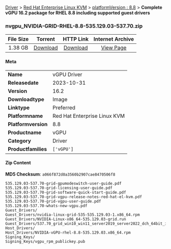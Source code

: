 
[Driver](/README.md)  >  [Red Hat Enterprise Linux KVM](/index/Driver/Red_Hat_Enterprise_Linux_KVM.md)  >  [platformVersion : 8.8](/index/Driver/Red_Hat_Enterprise_Linux_KVM/8.8.md)  >  **Complete vGPU 16.2 package for RHEL 8.8 including supported guest drivers**


### nvgpu_NVIDIA-GRID-RHEL-8.8-535.129.03-537.70.zip

| **File Size** | **Torrent**  | **HTTP Link** | **Internet Archive** |
|:-------------:|:------------:|:-------------:|:--------------------:|
| 1.38 GB |  [Download](https://archive.org/download/nvgpu_NVIDIA-GRID-RHEL-8.8-535.129.03-537.70.zip/nvgpu_NVIDIA-GRID-RHEL-8.8-535.129.03-537.70.zip_archive.torrent)       | [Download](https://archive.org/compress/nvgpu_NVIDIA-GRID-RHEL-8.8-535.129.03-537.70.zip) | [View Page](https://archive.org/details/nvgpu_NVIDIA-GRID-RHEL-8.8-535.129.03-537.70.zip)       |

#### Meta

<table>
<tr><td><strong>Name</strong></td><td>vGPU Driver</td></tr>
<tr><td><strong>Releasedate</strong></td><td>2023-10-31</td></tr>
<tr><td><strong>Version</strong></td><td>16.2</td></tr>
<tr><td><strong>Downloadtype</strong></td><td>Image</td></tr>
<tr><td><strong>Linktype</strong></td><td>Preferred</td></tr>
<tr><td><strong>Platformname</strong></td><td>Red Hat Enterprise Linux KVM</td></tr>
<tr><td><strong>Platformversion</strong></td><td>8.8</td></tr>
<tr><td><strong>Productname</strong></td><td>vGPU</td></tr>
<tr><td><strong>Category</strong></td><td>Driver</td></tr>
<tr><td><strong>Productfamilies</strong></td><td><code>['vGPU']</code></td></tr>
</table>

#### Zip Content

**MD5 Checksum**: `a066f872d0a3560b2907cae8470506f8`

```text
535.129.03-537.70-grid-gpumodeswitch-user-guide.pdf
535.129.03-537.70-grid-licensing-user-guide.pdf
535.129.03-537.70-grid-software-quick-start-guide.pdf
535.129.03-537.70-grid-vgpu-release-notes-red-hat-el-kvm.pdf
535.129.03-537.70-grid-vgpu-user-guide.pdf
535.129.03-537.70-whats-new-vgpu.pdf
Guest_Drivers/
Guest_Drivers/nvidia-linux-grid-535-535.129.03-1.x86_64.rpm
Guest_Drivers/NVIDIA-Linux-x86_64-535.129.03-grid.run
Guest_Drivers/537.70_grid_win10_win11_server2019_server2022_dch_64bit_international.exe
Host_Drivers/
Host_Drivers/NVIDIA-vGPU-rhel-8.8-535.129.03.x86_64.rpm
Signing_Keys/
Signing_Keys/vgpu_rpm_publickey.pub
```
